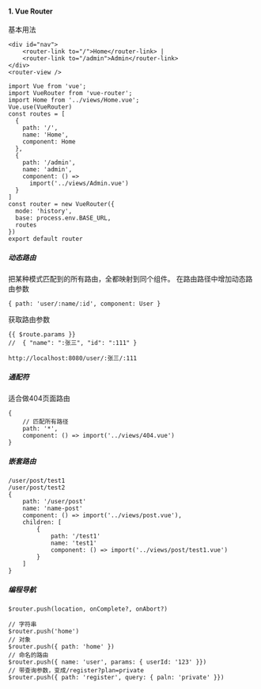 #### 1. Vue Router
基本用法
```
<div id="nav">
    <router-link to="/">Home</router-link> |
    <router-link to="/admin">Admin</router-link>
</div>
<router-view />
```
```
import Vue from 'vue';
import VueRouter from 'vue-router';
import Home from '../views/Home.vue';
Vue.use(VueRouter)
const routes = [
  {
    path: '/',
    name: 'Home',
    component: Home
  },
  {
    path: '/admin',
    name: 'admin',
    component: () =>
      import('../views/Admin.vue')
  }
]
const router = new VueRouter({
  mode: 'history',
  base: process.env.BASE_URL,
  routes
})
export default router
```
##### 动态路由
把某种模式匹配到的所有路由，全都映射到同个组件。
在路由路径中增加动态路由参数
```
{ path: 'user/:name/:id', component: User }
```
获取路由参数
```
{{ $route.params }}
//  { "name": ":张三", "id": ":111" }
```
```
http://localhost:8080/user/:张三/:111
```
##### 通配符
适合做404页面路由
```
{
    // 匹配所有路径
    path: '*',
    component: () => import('../views/404.vue')
}
```
##### 嵌套路由
```
/user/post/test1
/user/post/test2
{
    path: '/user/post'
    name: 'name-post'
    component: () => import('../views/post.vue'),
    children: [
        {
            path: '/test1'
            name: 'test1'
            component: () => import('../views/post/test1.vue')
        }
    ]
}
```
##### 编程导航
`$router.push(location, onComplete?, onAbort?)`
```
// 字符串
$router.push('home')
// 对象
$router.push({ path: 'home' })
// 命名的路由
$router.push({ name: 'user', params: { userId: '123' }})
// 带查询参数，变成/register?plan=private
$router.push({ path: 'register', query: { paln: 'private' }})
```